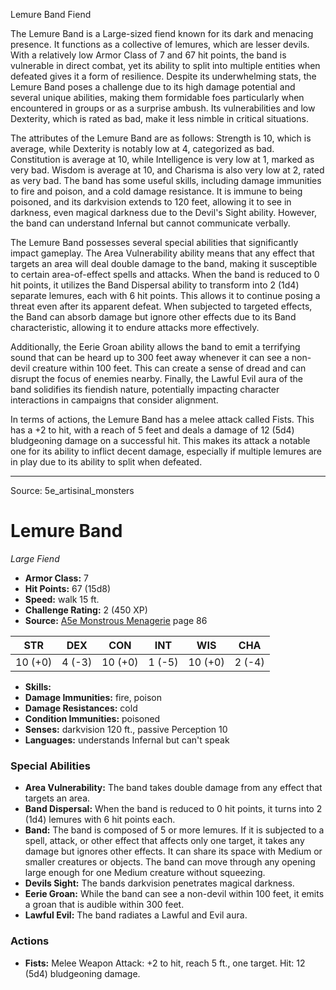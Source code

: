 <MonsterName/>Lemure Band</MonsterName>
<CreatureType/>Fiend</CreatureType>

<summary>The Lemure Band is a Large-sized fiend known for its dark and menacing presence. It functions as a collective of lemures, which are lesser devils. With a relatively low Armor Class of 7 and 67 hit points, the band is vulnerable in direct combat, yet its ability to split into multiple entities when defeated gives it a form of resilience. Despite its underwhelming stats, the Lemure Band poses a challenge due to its high damage potential and several unique abilities, making them formidable foes particularly when encountered in groups or as a surprise ambush. Its vulnerabilities and low Dexterity, which is rated as bad, make it less nimble in critical situations.</summary>

<detail>

The attributes of the Lemure Band are as follows: Strength is 10, which is average, while Dexterity is notably low at 4, categorized as bad. Constitution is average at 10, while Intelligence is very low at 1, marked as very bad. Wisdom is average at 10, and Charisma is also very low at 2, rated as very bad. The band has some useful skills, including damage immunities to fire and poison, and a cold damage resistance. It is immune to being poisoned, and its darkvision extends to 120 feet, allowing it to see in darkness, even magical darkness due to the Devil's Sight ability. However, the band can understand Infernal but cannot communicate verbally.

The Lemure Band possesses several special abilities that significantly impact gameplay. The Area Vulnerability ability means that any effect that targets an area will deal double damage to the band, making it susceptible to certain area-of-effect spells and attacks. When the band is reduced to 0 hit points, it utilizes the Band Dispersal ability to transform into 2 (1d4) separate lemures, each with 6 hit points. This allows it to continue posing a threat even after its apparent defeat. When subjected to targeted effects, the Band can absorb damage but ignore other effects due to its Band characteristic, allowing it to endure attacks more effectively. 

Additionally, the Eerie Groan ability allows the band to emit a terrifying sound that can be heard up to 300 feet away whenever it can see a non-devil creature within 100 feet. This can create a sense of dread and can disrupt the focus of enemies nearby. Finally, the Lawful Evil aura of the band solidifies its fiendish nature, potentially impacting character interactions in campaigns that consider alignment.

In terms of actions, the Lemure Band has a melee attack called Fists. This has a +2 to hit, with a reach of 5 feet and deals a damage of 12 (5d4) bludgeoning damage on a successful hit. This makes its attack a notable one for its ability to inflict decent damage, especially if multiple lemures are in play due to its ability to split when defeated.</detail>



---

Source: 5e_artisinal_monsters

# Lemure Band

*Large* *Fiend*

- **Armor Class:** 7
- **Hit Points:** 67 (15d8)
- **Speed:** walk 15 ft.
- **Challenge Rating:** 2 (450 XP)
- **Source:** [A5e Monstrous Menagerie](https://enpublishingrpg.com/products/level-up-monstrous-menagerie-a5e) page 86

| STR | DEX | CON | INT | WIS | CHA |
| --- | --- | --- | --- | --- | --- |
| 10 (+0) | 4 (-3) | 10 (+0) | 1 (-5) | 10 (+0) | 2 (-4) |

- **Skills:** 
- **Damage Immunities:** fire, poison
- **Damage Resistances:** cold
- **Condition Immunities:** poisoned
- **Senses:** darkvision 120 ft., passive Perception 10
- **Languages:** understands Infernal but can't speak

### Special Abilities

- **Area Vulnerability:** The band takes double damage from any effect that targets an area.
- **Band Dispersal:** When the band is reduced to 0 hit points, it turns into 2 (1d4) lemures with 6 hit points each.
- **Band:** The band is composed of 5 or more lemures. If it is subjected to a spell, attack, or other effect that affects only one target, it takes any damage but ignores other effects. It can share its space with Medium or smaller creatures or objects. The band can move through any opening large enough for one Medium creature without squeezing.
- **Devils Sight:** The bands darkvision penetrates magical darkness.
- **Eerie Groan:** While the band can see a non-devil within 100 feet, it emits a groan that is audible within 300 feet.
- **Lawful Evil:** The band radiates a Lawful and Evil aura.

### Actions

- **Fists:** Melee Weapon Attack: +2 to hit, reach 5 ft., one target. Hit: 12 (5d4) bludgeoning damage.




